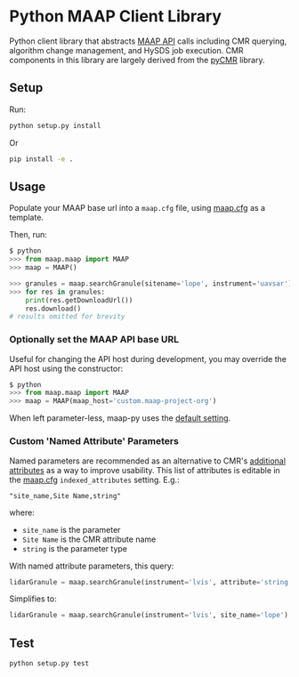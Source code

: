 # Python MAAP Client Library

Python client library that abstracts [MAAP API](https://github.com/MAAP-Project/maap-api) calls including CMR querying, algorithm change management, and HySDS job execution. CMR components in this library are largely derived from the [pyCMR](https://github.com/nasa/pyCMR) library.

## Setup

Run:

```bash
python setup.py install
```

Or

```bash
pip install -e .
```

## Usage

Populate your MAAP base url into a `maap.cfg` file, using [maap.cfg](maap.cfg) as a template.

Then, run:

```python
$ python
>>> from maap.maap import MAAP
>>> maap = MAAP()

>>> granules = maap.searchGranule(sitename='lope', instrument='uavsar')
>>> for res in granules:
    print(res.getDownloadUrl())
    res.download()
# results omitted for brevity
```

### Optionally set the MAAP API base URL

Useful for changing the API host during development, you may override the API host using the constructor:

```python
$ python
>>> from maap.maap import MAAP
>>> maap = MAAP(maap_host='custom.maap-project-org')
```

When left parameter-less, maap-py uses the [default setting](maap.cfg#L6).

### Custom 'Named Attribute'  Parameters

Named parameters are recommended as an alternative to CMR's [additional attributes](https://cmr.earthdata.nasa.gov/search/site/docs/search/api.html#g-additional-attribute) as a way to improve usability.
This list of attributes is editable in the [maap.cfg](maap.cfg) `indexed_attributes` setting. E.g.:

```plain
"site_name,Site Name,string"
```

where:

- `site_name` is the parameter
- `Site Name` is the CMR attribute name
- `string` is the parameter type

With named attribute parameters, this query:

 ```python
lidarGranule = maap.searchGranule(instrument='lvis', attribute='string,Site Name,lope')
```

Simplifies to:

```python
lidarGranule = maap.searchGranule(instrument='lvis', site_name='lope')
```

## Test

```bash
python setup.py test
```
